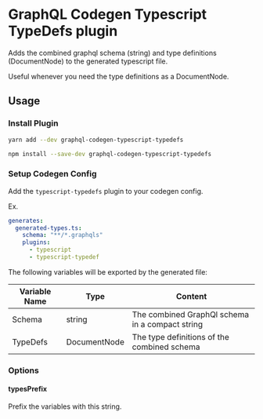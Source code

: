 # GraphQL Codegen Typescript TypeDefs plugin

Adds the combined graphql schema (string) and type definitions (DocumentNode) to the generated typescript file.

Useful whenever you need the type definitions as a DocumentNode.

## Usage

### Install Plugin

```bash
yarn add --dev graphql-codegen-typescript-typedefs
```

```bash
npm install --save-dev graphql-codegen-typescript-typedefs
```

### Setup Codegen Config

Add the `typescript-typedefs` plugin to your codegen config.

Ex.

```yaml
generates:
  generated-types.ts:
    schema: "**/*.graphqls"
    plugins:
      - typescript
      - typescript-typedef
```

The following variables will be exported by the generated file:

| Variable Name | Type         | Content                                         |
| ------------- | ------------ | ----------------------------------------------- |
| Schema        | string       | The combined GraphQl schema in a compact string |
| TypeDefs      | DocumentNode | The type definitions of the combined schema     |

### Options

#### typesPrefix

Prefix the variables with this string.
